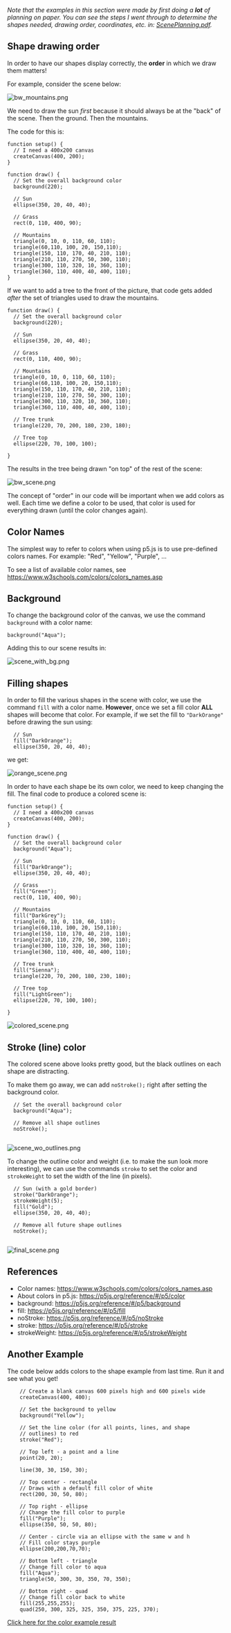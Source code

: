 *Note that the examples in this section were made by first doing a **lot** of planning on paper. You can see the steps I went through to determine the shapes needed, drawing order, coordinates, etc. in: [ScenePlanning.pdf](ScenePlanning.pdf).*

## Shape drawing order
In order to have our shapes display correctly, the **order** in which we draw them matters!

For example, consider the scene below:

![bw_mountains.png](bw_mountains.png)

We need to draw the sun *first* because it should always be at the "back" of the scene. Then the ground. Then the mountains.

The code for this is:
```
function setup() {
  // I need a 400x200 canvas
  createCanvas(400, 200);
}

function draw() {
  // Set the overall background color
  background(220);
    
  // Sun
  ellipse(350, 20, 40, 40);
  
  // Grass
  rect(0, 110, 400, 90);
  
  // Mountains
  triangle(0, 10, 0, 110, 60, 110);
  triangle(60,110, 100, 20, 150,110);
  triangle(150, 110, 170, 40, 210, 110);
  triangle(210, 110, 270, 50, 300, 110);
  triangle(300, 110, 320, 10, 360, 110);
  triangle(360, 110, 400, 40, 400, 110);
}
```

If we want to add a tree to the front of the picture, that code gets added *after* the set of triangles used to draw the mountains.

```
function draw() {
  // Set the overall background color
  background(220);
    
  // Sun
  ellipse(350, 20, 40, 40);
  
  // Grass
  rect(0, 110, 400, 90);
  
  // Mountains
  triangle(0, 10, 0, 110, 60, 110);
  triangle(60,110, 100, 20, 150,110);
  triangle(150, 110, 170, 40, 210, 110);
  triangle(210, 110, 270, 50, 300, 110);
  triangle(300, 110, 320, 10, 360, 110);
  triangle(360, 110, 400, 40, 400, 110);

  // Tree trunk
  triangle(220, 70, 200, 180, 230, 180);
  
  // Tree top
  ellipse(220, 70, 100, 100);
  
}
```

The results in the tree being drawn "on top" of the rest of the scene:

![bw_scene.png](bw_scene.png)

The concept of "order" in our code will be important when we add colors as well. Each time we define a color to be used, that color is used for everything drawn (until the color changes again).

## Color Names
The simplest way to refer to colors when using p5.js is to use pre-defined colors names. For example: "Red", "Yellow", "Purple", ...

To see a list of available color names, see <a href="https://www.w3schools.com/colors/colors_names.asp" target="_blank">https://www.w3schools.com/colors/colors_names.asp</a> 

## Background
To change the background color of the canvas, we use the command `background` with a color name:
```
background("Aqua");
```

Adding this to our scene results in:

![scene_with_bg.png](scene_with_bg.png)


## Filling shapes
In order to fill the various shapes in the scene with color, we use the command `fill` with a color name. **However**, once we set a fill color **ALL** shapes will become that color. For example, if we set the fill to `"DarkOrange"` before drawing the sun using:

```
  // Sun
  fill("DarkOrange");
  ellipse(350, 20, 40, 40);
```

we get:

![orange_scene.png](orange_scene.png)


In order to have each shape be its own color, we need to keep changing the fill. The final code to produce a colored scene is:

```
function setup() {
  // I need a 400x200 canvas
  createCanvas(400, 200);
}

function draw() {
  // Set the overall background color
  background("Aqua");
    
  // Sun
  fill("DarkOrange");
  ellipse(350, 20, 40, 40);
  
  // Grass
  fill("Green");
  rect(0, 110, 400, 90);
  
  // Mountains
  fill("DarkGrey");
  triangle(0, 10, 0, 110, 60, 110);
  triangle(60,110, 100, 20, 150,110);
  triangle(150, 110, 170, 40, 210, 110);
  triangle(210, 110, 270, 50, 300, 110);
  triangle(300, 110, 320, 10, 360, 110);
  triangle(360, 110, 400, 40, 400, 110);
    
  // Tree trunk
  fill("Sienna");
  triangle(220, 70, 200, 180, 230, 180);
  
  // Tree top
  fill("LightGreen");
  ellipse(220, 70, 100, 100);
  
}
```

![colored_scene.png](colored_scene.png)


## Stroke (line) color

The colored scene above looks pretty good, but the black outlines on each shape are distracting.

To make them go away, we can add `noStroke();` right after setting the background color.

```
  // Set the overall background color
  background("Aqua");
  
  // Remove all shape outlines
  noStroke();
    
```

![scene_wo_outlines.png](scene_wo_outlines.png)

To change the outline color and weight (i.e. to make the sun look more interesting), we can use the commands `stroke` to set the color and `strokeWeight` to set the width of the line (in pixels).

```
  // Sun (with a gold border)
  stroke("DarkOrange");
  strokeWeight(5);
  fill("Gold");
  ellipse(350, 20, 40, 40);
  
  // Remove all future shape outlines
  noStroke();
    
```

![final_scene.png](final_scene.png)

## References
- Color names: <a href="https://www.w3schools.com/colors/colors_names.asp" target="_blank">https://www.w3schools.com/colors/colors_names.asp</a>
- About colors in p5.js: <a href="https://p5js.org/learn/color.html" target="_blank">https://p5js.org/reference/#/p5/color</a>
- background: <a href="https://p5js.org/reference/#/p5/background" target="_blank">https://p5js.org/reference/#/p5/background</a>
- fill: <a href="https://p5js.org/reference/#/p5/fill" target="_blank">https://p5js.org/reference/#/p5/fill</a>
- noStroke: <a href="https://p5js.org/reference/#/p5/noStroke" target="_blank">https://p5js.org/reference/#/p5/noStroke</a>
- stroke: <a href="https://p5js.org/reference/#/p5/stroke" target="_blank">https://p5js.org/reference/#/p5/stroke</a>
- strokeWeight: <a href="https://p5js.org/reference/#/p5/strokeWeight" target="_blank">https://p5js.org/reference/#/p5/strokeWeight</a>

## Another Example
The code below adds colors to the shape example from last time. Run it and see what you get!

```
    // Create a blank canvas 600 pixels high and 600 pixels wide
    createCanvas(400, 400);

    // Set the background to yellow
    background("Yellow");
    
    // Set the line color (for all points, lines, and shape 
    // outlines) to red
    stroke("Red");
    
    // Top left - a point and a line
    point(20, 20);
    
    line(30, 30, 150, 30);
    
    // Top center - rectangle
    // Draws with a default fill color of white
    rect(200, 30, 50, 80);
    
    // Top right - ellipse
    // Change the fill color to purple
    fill("Purple");
    ellipse(350, 50, 50, 80);
    
    // Center - circle via an ellipse with the same w and h
    // Fill color stays purple
    ellipse(200,200,70,70);
    
    // Bottom left - triangle
    // Change fill color to aqua
    fill("Aqua");
    triangle(50, 300, 30, 350, 70, 350);
    
    // Bottom right - quad
    // Change fill color back to white
    fill(255,255,255);
    quad(250, 300, 325, 325, 350, 375, 225, 370);
 ```

[Click here for the color example result](colors.png)

